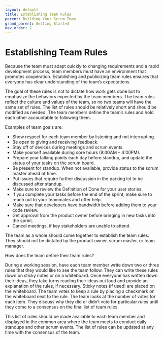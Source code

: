 ```yaml
---
layout: default
title: Establishing Team Rules
parent: Building Your Scrum Team
grand_parent: Getting Started
nav_order: 2
---
```


# Establishing Team Rules

Because the team must adapt quickly to changing requirements and a rapid development process, team members must have an environment that promotes 
cooperation. Establishing and publicizing team rules ensures that everyone has clear understanding of the team’s expectations. 

The goal of these rules is not to dictate how work gets done but to emphasize the behaviors expected by the team members. The team rules reflect the 
culture and values of the team, so no two teams will have the same set of rules. The list of rules should be relatively short and should be modified as 
needed. The team members define the team’s rules and hold each other accountable to following them.

Examples of team goals are:
*	Show respect for each team member by listening and not interrupting.
*	Be open to giving and receiving feedback.
*	Stay off of devices during meetings and scrum events.
*	Make yourself available during core hours (9:00AM – 4:00PM).
*	Prepare your talking points each day before standup, and update the status of your tasks on the scrum board.
*	Be present for standup. When not available, provide status to the scrum master ahead of time.
*	Put issues that require further discussion in the parking lot to be discussed after standup.
*	Make sure to review the Definition of Done for your user stories.
*	If you complete your tasks before the end of the sprint, make sure to reach out to your teammates and offer help.
*	Make sure that developers have bandwidth before adding them to your code review.
*	Get approval from the product owner before bringing in new tasks into the sprint. 
*	Cancel meetings, if key stakeholders are unable to attend.

The team as a whole should come together to establish the team rules. They should not be dictated by the product owner, scrum master, or team manager. 

How does the team define their team rules?

During a working session, have each team member write down two or three rules that they would like to see the team follow. They can write these rules 
down on sticky notes or on a whiteboard. Once everyone has written down their ideas, they take turns reading their ideas out loud and provide an 
explanation of the rules, if necessary. Sticky notes (if used) are placed on the whiteboard. The team votes to keep a rule by placing a checkmark on the 
whiteboard next to the rule. The team looks at the number of votes for each item. They discuss why they did or didn’t vote for particular rules until they 
come to a consensus on the final list of team rules.

This list of rules should be made available to each team member and displayed in the common area where the team meets to conduct daily standups and other 
scrum events. The list of rules can be updated at any time with the consensus of the team.
